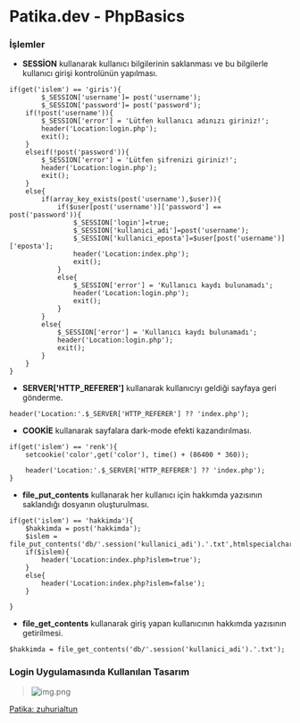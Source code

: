 # Patika.dev - PhpBasics

### İşlemler
- **SESSİON** kullanarak kullanıcı bilgilerinin saklanması ve bu bilgilerle kullanıcı girişi kontrolünün yapılması.
```
if(get('islem') == 'giris'){
        $_SESSION['username']= post('username');
        $_SESSION['password']= post('password');
    if(!post('username')){
        $_SESSION['error'] = 'Lütfen kullanıcı adınızı giriniz!';
        header('Location:login.php');
        exit();
    }
    elseif(!post('password')){
        $_SESSION['error'] = 'Lütfen şifrenizi giriniz!';
        header('Location:login.php');
        exit();
    }
    else{
        if(array_key_exists(post('username'),$user)){
            if($user[post('username')]['password'] == post('password')){
                $_SESSION['login']=true;
                $_SESSION['kullanici_adi']=post('username');
                $_SESSION['kullanici_eposta']=$user[post('username')]['eposta'];
                header('Location:index.php');
                exit();
            }
            else{
                $_SESSION['error'] = 'Kullanıcı kaydı bulunamadı';
                header('Location:login.php');
                exit();
            }
        }
        else{
            $_SESSION['error'] = 'Kullanıcı kaydı bulunamadı';
            header('Location:login.php');
            exit();
        }
    }
}
```
- **SERVER['HTTP_REFERER']** kullanarak kullanıcıyı geldiği sayfaya geri gönderme.
```
header('Location:'.$_SERVER['HTTP_REFERER'] ?? 'index.php');
```
-  **COOKİE** kullanarak sayfalara dark-mode efekti kazandırılması.
```
if(get('islem') == 'renk'){
    setcookie('color',get('color'), time() + (86400 * 360));

    header('Location:'.$_SERVER['HTTP_REFERER'] ?? 'index.php');
}
```
- **file_put_contents** kullanarak her kullanıcı için hakkımda yazısının saklandığı dosyanın oluşturulması.
```
if(get('islem') == 'hakkimda'){
    $hakkimda = post('hakkimda');
    $islem = file_put_contents('db/'.session('kullanici_adi').'.txt',htmlspecialchars($hakkimda));
    if($islem){
        header('Location:index.php?islem=true');
    }
    else{
        header('Location:index.php?islem=false');
    }
    
}
```
- **file_get_contents** kullanarak giriş yapan kullanıcının hakkımda yazısının getirilmesi.
```
$hakkimda = file_get_contents('db/'.session('kullanici_adi').'.txt');
```

### Login Uygulamasında Kullanılan Tasarım

> ![img.png](img.png)

[Patika: zuhurialtun](https://app.patika.dev/zuhurialtun)